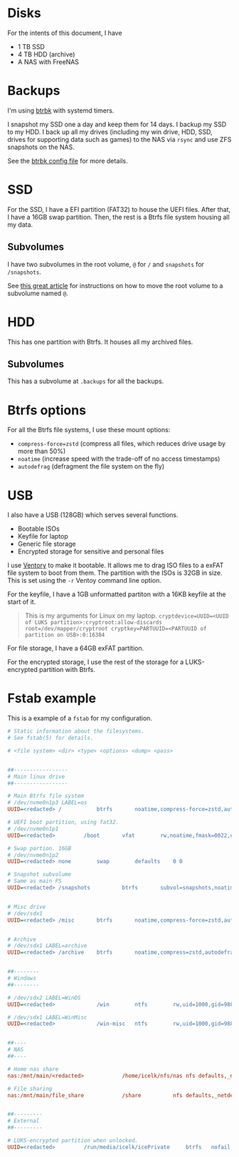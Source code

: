 # Disks

For the intents of this document, I have

-   1 TB SSD
-   4 TB HDD (archive)
-   A NAS with FreeNAS

# Backups

I'm using [btrbk](https://github.com/digint/btrbk) with systemd timers.

I snapshot my SSD one a day and keep them for 14 days.
I backup my SSD to my HDD.
I back up all my drives (including my win drive, HDD, SSD, drives for supporting data such as games)
to the NAS via `rsync` and use ZFS snapshots on the NAS.

See the [btrbk config file](root/btrbk.conf) for more details.

# SSD

For the SSD, I have a EFI partition (FAT32) to house the UEFI files.
After that, I have a 16GB swap partition.
Then, the rest is a Btrfs file system housing all my data.

## Subvolumes

I have two subvolumes in the root volume, `@` for `/` and `snapshots` for `/snapshots`.

See [this great article](https://blog.wohli.org/2017/06/19/Create-btrfs-subvolumes-retrospectively/) for instructions on how to move the root volume to a subvolume named `@`.

# HDD

This has one partition with Btrfs.
It houses all my archived files.

## Subvolumes

This has a subvolume at `.backups` for all the backups.

# Btrfs options

For all the Btrfs file systems, I use these mount options:

-   `compress-force=zstd` (compress all files, which reduces drive usage by more than 50%)
-   `noatime` (increase speed with the trade-off of no access timestamps)
-   `autodefrag` (defragment the file system on the fly)

# USB

I also have a USB (128GB) which serves several functions.
- Bootable ISOs
- Keyfile for laptop
- Generic file storage
- Encrypted storage for sensitive and personal files

I use [Ventory](https://ventoy.net) to make it bootable.
It allows me to drag ISO files to a exFAT file system to boot from them. The partition with the ISOs is 32GB in size.
This is set using the `-r` Ventoy command line option.

For the keyfile, I have a 1GB unformatted partiton with a 16KB keyfile at the start of it.

> This is my arguments for Linux on my laptop. `cryptdevice=UUID=<UUID of LUKS partition>:cryptroot:allow-discards root=/dev/mapper/cryptroot cryptkey=PARTUUID=<PARTUUID of partition on USB>:0:16384`

For file storage, I have a 64GB exFAT partition.

For the encrypted storage, I use the rest of the storage for a LUKS-encrypted partition with Btrfs.

# Fstab example

This is a example of a `fstab` for my configuration.

```ini
# Static information about the filesystems.
# See fstab(5) for details.

# <file system> <dir> <type> <options> <dump> <pass>


##-----------------
# Main linux drive
##-----------------

# Main Btrfs file system
# /dev/nvme0n1p3 LABEL=os
UUID=<redacted>	/         	btrfs      	noatime,compress-force=zstd,autodefrag	0 0

# UEFI boot partition, using fat32.
# /dev/nvme0n1p1
UUID=<redacted>      	/boot     	vfat      	rw,noatime,fmask=0022,dmask=0022,codepage=437,iocharset=iso8859-1,shortname=mixed,utf8,errors=remount-ro	0 2

# Swap partion. 16GB
# /dev/nvme0n1p2
UUID=<redacted>	none      	swap      	defaults  	0 0

# Snapshot subvolume
# Same as main FS
UUID=<redacted>	/snapshots         	btrfs      	subvol=snapshots,noatime,compress-force=zstd,autodefrag	0 0


# Misc drive
# /dev/sdx1
UUID=<redacted>	/misc		btrfs		noatime,compress-force=zstd,autodefrag	0 0


# Archive
# /dev/sdx1 LABEL=archive
UUID=<redacted>	/archive  	btrfs      	noatime,compress=zstd,autodefrag 0 0


##--------
# Windows
##--------

# /dev/sdx2 LABEL=WinOS
UUID=<redacted>				/win		ntfs		rw,uid=1000,gid=988,dmask=007,fmask=117,noatime,big_writes,noauto,x-systemd.automount	0 0

# /dev/sdx1 LABEL=WinMisc
UUID=<redacted>				/win-misc 	ntfs      	rw,uid=1000,gid=988,dmask=007,fmask=117,noatime,big_writes,noauto,x-systemd.automount	0 0


##----
# NAS
##----

# Home nas share
nas:/mnt/main/<redacted>			/home/icelk/nfs/nas	nfs	defaults,_netdev,noauto,x-systemd.automount,user,noatime	0 0

# File sharing
nas:/mnt/main/file_share			/share			nfs	defaults,_netdev,noauto,x-systemd.automount,user,noatime	0 0


##---------
# External
##---------

# LUKS-encrypted partition when unlocked.
UUID=<redacted>      	/run/media/icelk/icePrivate  	btrfs	nofail,x-systemd.device-timeout=1ms,compress-force=zstd	0  0
```
